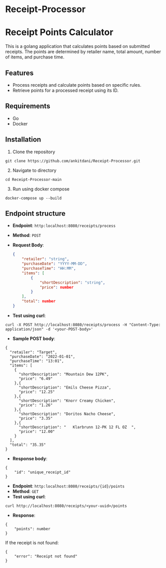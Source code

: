 # Receipt-Processor

# Receipt Points Calculator

This is a golang application that calculates points based on submitted receipts. The points are determined by retailer name, total amount, number of items, and purchase time.

## Features

- Process receipts and calculate points based on specific rules.
- Retrieve points for a processed receipt using its ID.


## Requirements

- Go
- Docker

## Installation

1. Clone the repository

```
git clone https://github.com/ankitdani/Receipt-Processor.git
```

2. Navigate to directory
```
cd Receipt-Processor-main
```

3. Run using docker compose

```
docker-compose up --build
```

## Endpoint structure

- **Endpoint**: `http:localhost:8080/receipts/process`
- **Method**: `POST`
- **Request Body**: 
  ```json
  {
      "retailer": "string",
      "purchaseDate": "YYYY-MM-DD",
      "purchaseTime": "HH:MM",
      "items": [
          {
              "shortDescription": "string",
              "price": number
          }
      ],
      "total": number
  }
  ```

- **Test using curl**:
```
curl -X POST http://localhost:8080/receipts/process -H "Content-Type: application/json" -d '<your-POST-body>'  
```

- **Sample POST body**:
```
{
  "retailer": "Target",
  "purchaseDate": "2022-01-01",
  "purchaseTime": "13:01",
  "items": [
    {
      "shortDescription": "Mountain Dew 12PK",
      "price": "6.49"
    },{
      "shortDescription": "Emils Cheese Pizza",
      "price": "12.25"
    },{
      "shortDescription": "Knorr Creamy Chicken",
      "price": "1.26"
    },{
      "shortDescription": "Doritos Nacho Cheese",
      "price": "3.35"
    },{
      "shortDescription": "   Klarbrunn 12-PK 12 FL OZ  ",
      "price": "12.00"
    }
  ],
  "total": "35.35"
}
```

- **Response body**:
```
{
    "id": "unique_receipt_id"
}
```

- **Endpoint**: `http:localhost:8080/receipts/{id}/points`
- **Method**: `GET`
- **Test using curl**:
```
curl http://localhost:8080/receipts/<your-uuid>/points
```
- **Response**:
```
{
    "points": number
}
```
If the receipt is not found:
```
{
    "error": "Receipt not found"
}
```
